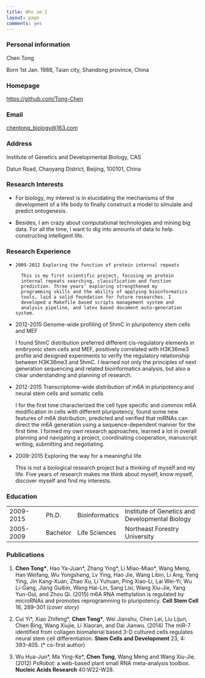 ```yaml
---
title: Who am I
layout: page
comments: yes
---
```


### Personal information

Chen Tong

Born 1st Jan. 1988, Taian city, Shandong province, China

### Homepage

<https://github.com/Tong-Chen>

### Email

<chentong_biology@163.com>

### Address

Institute of Genetics and Developmental Biology, CAS

Datun Road, Chaoyang District, Beijing, 100101, China

### Research Interests

* For biology, my interest is in elucidating the mechanisms of the development of a life body to finally construct a model to simulate and predict ontogenesis.

* Besides, I am crazy about computational technologies and mining big data. For all the time, I want to dig into amounts of data to help constructing intelligent life.

### Research Experience

*     2009-2012	Exploring the function of protein internal repeats

        This is my first scientific project, focusing on protein
		internal repeats searching, classification and function
		prediction. Three years’ exploring strengthened my
		programming skills and the ability of applying bioinformatics
		tools, laid a solid foundation for future researches. I
		developed a Makefile based scripts management system and
		analysis pipeline, and latex based document auto-generation system.  

*    2012-2015	Genome-wide profiling of 5hmC in pluripotency stem cells and MEF
        
        I found 5hmC distribution preferred different cis-regulatory elements in embryonic stem cells and MEF, positively correlated with H3K36me3 profile and designed experiments to verify the regulatory relationship between H3K36me3 and 5hmC. I learned not only the principles of next generation sequencing and related bioinformatics analysis, but also a clear understanding and planning of research. 

*    2012-2015	Transcriptome-wide distribution of m6A in pluripotency and neural stem cells and somatic cells
       	
        I for the first time characterized the cell type specific and
		common m6A modification in cells with different pluripotency,
		found some new features of m6A distribution, predicted and
		verified that miRNAs can direct the m6A generation using a
		sequence-dependent manner for the first time.
		I formed my own research approaches, learned a lot in overall 
		planning and navigating a project, coordinating cooperation, 
		manuscript writing, submitting and negotiating.

*    2009-2015	Exploring the way for a meaningful life

        This is not a biological research project but a thinking of myself and my life. Five years of research makes me think about myself, know myself, discover myself and find my interests.

   

### Education

<table>
<tr>
<td>2009-2015</td>	 
<td>Ph.D.</td>
<td>Bioinformatics</td>	
<td>Institute of Genetics and<br/> Developmental Biology</td>
</tr>
<tr>
<td>2005-2009</td>	 
<td>Bachelor</td>
<td>Life Sciences</td>	
<td>Northeast Forestry University</td>
</tr>
</table>

### Publications

1. **Chen Tong\***, Hao Ya-Juan\*, Zhang Ying\*, Li Miao-Miao\*, Wang Meng, Han Weifang, Wu Yongsheng, Lv Ying, Hao Jie, Wang Libin, Li Ang, Yang Ying, Jin Kang-Xuan, Zhao Xu, Li Yuhuan, Ping Xiao-Li, Lai Wei-Yi, Wu Li-Gang, Jiang Guibin, Wang Hai-Lin, Sang Lisi, Wang Xiu-Jie, Yang Yun-Gui, and Zhou Qi. (2015) m6A RNA methylation is regulated by microRNAs and promotes reprogramming to pluripotency. **Cell Stem Cell** 16, 289–301 (*cover story*)

2. Cui Yi\*, Xiao Zhifeng\*, **Chen Tong\***, Wei Jianshu, Chen Lei, Liu Lijun, Chen Bing, Wang Xiujie, Li Xiaoran, and Dai Jianwu. (2014) The miR-7 identified from collagen biomaterial based 3-D cultured cells regulates neural stem cell differentiation. **Stem Cells and Development** 23, 4: 393-405. (\* co-first author)

3. Wu Hua-Jun\*, Ma Ying-Ke\*, **Chen Tong**, Wang Meng and Wang Xiu-Jie. (2012) PsRobot: a web-based plant small RNA meta-analysis toolbox. **Nucleic Acids Research** 40:W22-W28.

